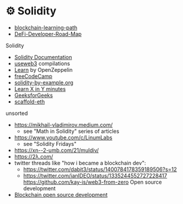 # ⚙️ Solidity

- [blockchain-learning-path](https://github.com/protofire/blockchain-learning-path)
- [DeFi-Developer-Road-Map](https://github.com/OffcierCia/DeFi-Developer-Road-Map)

Solidity
- [Solidity Documentation](https://docs.soliditylang.org/en/v0.5.3/index.html)
- [useweb3](https://www.useweb3.xyz/) compilations
- [Learn](https://docs.openzeppelin.com/learn/) by OpenZeppelin
- [freeCodeCamp](https://www.freecodecamp.org/news/learn-solidity-blockchain-and-smart-contracts-in-a-free/)
- [solidity-by-example.org](https://solidity-by-example.org/)
- [Learn X in Y minutes](https://learnxinyminutes.com/docs/solidity/)
- [GeeksforGeeks](http://www.geeksforgeeks.org/solidity-libraries)
- [scaffold-eth](https://github.com/scaffold-eth/scaffold-eth)	


unsorted
- https://mikhail-vladimirov.medium.com/
	- see "Math in Solidity" series of articles
- https://www.youtube.com/c/LinumLabs
	- see "Solidity Fridays"
- https://xn--2-umb.com/21/muldiv/
- https://2λ.com/
- twitter threads like "how i became a blockchain dev":
	- https://twitter.com/dabit3/status/1400784178359189506?s=12
	- https://twitter.com/ianIDEO/status/1335244552727228417
https://github.com/kay-is/web3-from-zero
Open source development
- [Blockchain open source development](https://www.youtube.com/watch?v=WyprBFQzc3c&list=PLSONl1AVlZNWJVixT2vwY9-6O7kgM4het&index=8)